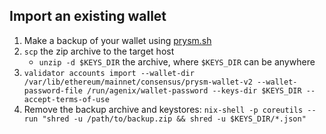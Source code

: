 ## Import an existing wallet

1. Make a backup of your wallet using [prysm.sh][backup]
2. `scp` the zip archive to the target host
    - `unzip -d $KEYS_DIR` the archive, where `$KEYS_DIR` can be anywhere
3. `validator accounts import --wallet-dir /var/lib/ethereum/mainnet/consensus/prysm-wallet-v2 --wallet-password-file /run/agenix/wallet-password --keys-dir $KEYS_DIR --accept-terms-of-use`
4. Remove the backup archive and keystores: `nix-shell -p coreutils --run "shred -u /path/to/backup.zip && shred -u $KEYS_DIR/*.json"`

[backup]: https://docs.prylabs.network/docs/wallet/nondeterministic#backup-validator-accounts
